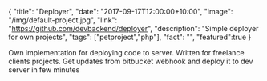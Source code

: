 {
  "title": "Deployer",
  "date": "2017-09-17T12:00:00+10:00",
  "image": "/img/default-project.jpg",
  "link": "https://github.com/devbackend/deployer",
  "description": "Simple deployer for own projects",
  "tags": ["petproject","php"],
  "fact": "",
  "featured":true
}

Own implementation for deploying code to server. Written for freelance clients projects. Get updates from bitbucket webhook and deploy it to dev server in few minutes
